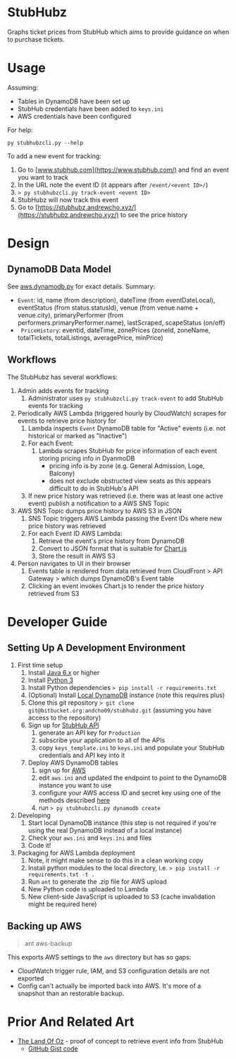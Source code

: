 # StubHubz

Graphs ticket prices from StubHub which aims to provide guidance on when to purchase tickets.


# Usage

Assuming:

* Tables in DynamoDB have been set up
* StubHub credentials have been added to `keys.ini`
* AWS credentials have been configured

For help:

`py stubhubzcli.py --help`

To add a new event for tracking:

1. Go to [www.stubhub.com](https://www.stubhub.com/) and find an event you want to track
1. In the URL note the event ID (it appears after `/event/<event ID>/`)
1. `> py stubhubzcli.py track-event <event ID>`
1. StubHubz will now track this event
1. Go to [https://stubhubz.andrewcho.xyz/](https://stubhubz.andrewcho.xyz/) to see the price history


# Design

## DynamoDB Data Model
See [aws.dynamodb.py](aws.dynamodb.py) for exact details. Summary:
* `Event`: id, name (from description), dateTime (from eventDateLocal), eventStatus (from status.statusId), venue (from venue.name + venue.city), primaryPerformer (from performers.primaryPerformer.name), lastScraped, scapeStatus (on/off)
* ` PriceHistory`: eventid, dateTime, zonePrices (zoneId, zoneName, totalTickets, totalListings, averagePrice, minPrice)

## Workflows
The StubHubz has several workflows:

1. Admin adds events for tracking
    1. Administrator uses `py stubhubzcli.py track-event` to add StubHub events for tracking
1. Periodically AWS Lambda (triggered hourly by CloudWatch) scrapes for events to retrieve price history for
    1. Lambda inspects `Event` DynamoDB table for "Active" events (i.e. not historical or marked as "Inactive")
    1. For each Event:
        1. Lambda scrapes StubHub for price information of each event storing pricing info in DyanmoDB
            * pricing info is by zone (e.g. General Admission, Loge, Balcony)
            * does not exclude obstructed view seats as this appears difficult to do in StubHub's API
    1. If new price history was retrieved (i.e. there was at least one active event) publish a notification to a AWS SNS Topic
1. AWS SNS Topic dumps price history to AWS S3 in JSON
    1. SNS Topic triggers AWS Lambda passing the Event IDs where new price history was retrieved
    1. For each Event ID AWS Lambda:
        1. Retrieve the event's price history from DynamoDB
        1. Convert to JSON format that is suitable for [Chart.js](http://www.chartjs.org/)
        1. Store the result in AWS S3
1. Person navigates to UI in their browser
    1. Events table is rendered from data retrieved from CloudFront > API Gateway > which dumps DynamoDB's Event table
    1. Clicking an event invokes Chart.js to render the price history retrieved from S3


# Developer Guide

## Setting Up A Development Environment

1. First time setup
    1. Install [Java 6.x](http://www.oracle.com/technetwork/java/javase/downloads/index.html) or higher
    1. Install [Python 3](https://www.python.org/downloads/)
    1. Install Python dependencies `> pip install -r requirements.txt`
    1. (Optional) Install [Local DynamoDB](http://docs.aws.amazon.com/amazondynamodb/latest/developerguide/DynamoDBLocal.html) instance (note this requires  plus)
    1. Clone this git repository `> git clone git@bitbucket.org:andcho09/stubhubz.git` (assuming you have access to the repository)
    1. Sign up for [StubHub API](https://developer.stubhub.com/store/) 
        1. generate an API key for `Production`
        1. subscribe your application to all of the APIs
        1. copy `keys_template.ini` to `keys.ini` and populate your StubHub credentials and API key into it
    1. Deploy AWS DynamoDB tables
        1. sign up for [AWS](https://aws.amazon.com/)
        1. edit `aws.ini` and updated the endpoint to point to the DynamoDB instance you want to use
        1. configure your AWS access ID and secret key using one of the methods described [here](http://docs.aws.amazon.com/cli/latest/userguide/cli-chap-getting-started.html#config-settings-and-precedence)
        1. run `> py stubhubzcli.py dynamodb create`
1. Developing
    1. Start local DynamoDB instance (this step is not required if you're using the real DynamoDB instead of a local instance)
    1. Check your `aws.ini` and `keys.ini` and files
    1. Code it!
1. Packaging for AWS Lambda deployment
    1. Note, it might make sense to do this in a clean working copy
    1. Install python modules to the local directory, i.e. `> pip install -r requirements.txt -t .`
    1. Run `ant` to generate the .zip file for AWS upload
    1. New Python code is uploaded to Lambda
    1. New client-side JavaScript is uploaded to S3 (cache invalidation might be required here)

## Backing up AWS

> ant aws-backup

This exports AWS settings to the ``aws`` directory but has so gaps:
* CloudWatch trigger rule, IAM, and S3 configuration details are not exported
* Config can't actually be imported back into AWS. It's more of a snapshot than an restorable backup.


# Prior And Related Art

* [The Land Of Oz](http://ozzieliu.com/2016/06/21/scraping-ticket-data-with-stubhub-api/) - proof of concept to retrieve event info from StubHub
    * [GitHub Gist code](https://gist.github.com/ozzieliu/9fbbc83b354c568709dc4e6a30fea54f)